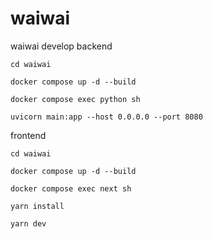 # waiwai

waiwai develop
backend

```
cd waiwai

docker compose up -d --build

docker compose exec python sh

uvicorn main:app --host 0.0.0.0 --port 8080
```

frontend
```
cd waiwai

docker compose up -d --build

docker compose exec next sh

yarn install

yarn dev
```